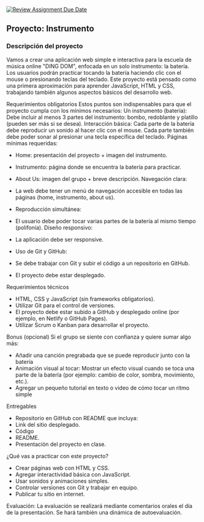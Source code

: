 [![Review Assignment Due Date](https://classroom.github.com/assets/deadline-readme-button-22041afd0340ce965d47ae6ef1cefeee28c7c493a6346c4f15d667ab976d596c.svg)](https://classroom.github.com/a/dobqAwqr)
## Proyecto: Instrumento 

### Descripción del proyecto

Vamos a crear una aplicación web simple e interactiva para la escuela de música online "DING DOM", enfocada en un solo instrumento: la batería. Los usuarios podrán practicar tocando la batería haciendo clic con el mouse o presionando teclas del teclado.
Este proyecto está pensado como una primera aproximación para aprender JavaScript, HTML y CSS, trabajando también algunos aspectos básicos del desarrollo web.

Requerimientos obligatorios
Estos puntos son indispensables para que el proyecto cumpla con los mínimos necesarios:
Un instrumento (batería):
Debe incluir al menos 3 partes del instrumento: bombo, redoblante y platillo (pueden ser más si se desea).
Interacción básica:
Cada parte de la batería debe reproducir un sonido al hacer clic con el mouse.
Cada parte también debe poder sonar al presionar una tecla específica del teclado.
Páginas mínimas requeridas:

- Home: presentación del proyecto + imagen del instrumento.
- Instrumento: página donde se encuentra la batería para practicar.
- About Us: imagen del grupo + breve descripción.
Navegación clara:

- La web debe tener un menú de navegación accesible en todas las páginas (home, instrumento, about us).
- Reproducción simultánea:
- El usuario debe poder tocar varias partes de la batería al mismo tiempo (polifonía).
Diseño responsivo:

- La aplicación debe ser responsive.
- Uso de Git y GitHub:
- Se debe trabajar con Git y subir el código a un repositorio en GitHub.
- El proyecto debe estar desplegado.

Requerimientos técnicos
- HTML, CSS y JavaScript (sin frameworks obligatorios).
- Utilizar Git para el control de versiones.
- El proyecto debe estar subido a GitHub y desplegado online (por ejemplo, en Netlify o GitHub Pages).
- Utilizar Scrum o Kanban para desarrollar el proyecto.

Bonus (opcional)
Si el grupo se siente con confianza y quiere sumar algo más:
- Añadir una canción pregrabada que se puede reproducir junto con la batería
- Animación visual al tocar: Mostrar un efecto visual cuando se toca una parte de la batería (por ejemplo: cambio de color, sombra, movimiento, etc.).
- Agregar un pequeño tutorial en texto o video de cómo tocar un ritmo simple

Entregables
- Repositorio en GitHub con README que incluya:
- Link del sitio desplegado.
- Código
- README.
- Presentación del proyecto en clase.

¿Qué vas a practicar con este proyecto?
- Crear páginas web con HTML y CSS.
- Agregar interactividad básica con JavaScript.
- Usar sonidos y animaciones simples.
- Controlar versiones con Git y trabajar en equipo.
- Publicar tu sitio en internet.

Evaluación: 
La evaluación se realizará mediante comentarios orales el día de la presentación.
Se hará también una dinámica de autoevaluación.

